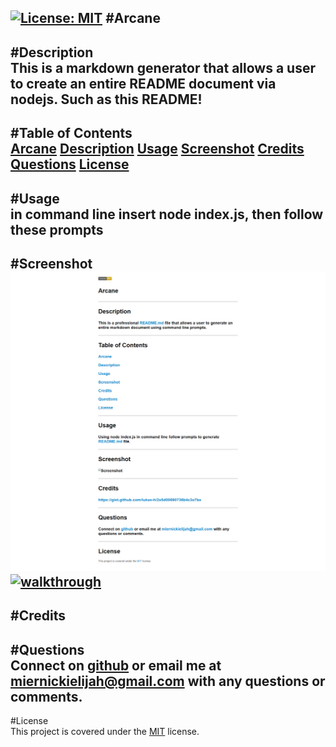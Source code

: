 [![License: MIT](https://img.shields.io/badge/License-MIT-yellow.svg)](https://opensource.org/licenses/MIT)
#Arcane
-------------
#Description  
This is a markdown generator that allows a user to create an entire README document via nodejs. Such as this README! 
-------------
#Table of Contents  
[Arcane](#Arcane)
[Description](#Description)
[Usage](#Usage)
[Screenshot](#Screenshot)
[Credits](#Credits)
[Questions](#Questions)
[License](#License)
--------------
#Usage  
in command line insert node index.js, then follow these prompts
--------------
#Screenshot  
![Screenshot](assets/images/screenshot.png)
[![walkthrough](https://res.cloudinary.com/marcomontalbano/image/upload/v1623346710/video_to_markdown/images/google-drive--1jxLeV_9vGF-dtMO_bgdVgS9wToa5irYc-c05b58ac6eb4c4700831b2b3070cd403.jpg)](https://drive.google.com/file/d/1jxLeV_9vGF-dtMO_bgdVgS9wToa5irYc/view "walkthrough")
--------------
#Credits  
--------------
#Questions  
Connect on [github](github.com/miernickielijah) or email me at miernickielijah@gmail.com with any questions or comments. 
--------------
#License  
This project is covered under the [MIT](https://choosealicense.com/licenses/mit/) license.
